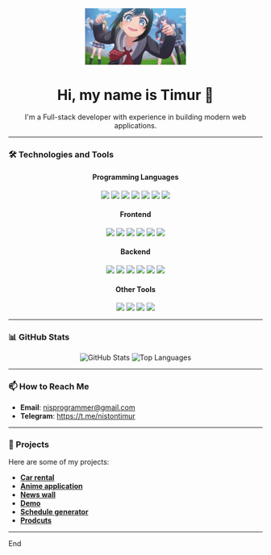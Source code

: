 <div align="center">
    <img src="./media/d4dj-anime.gif" alt="Animated GIF" width="200"/>
    <h1>Hi, my name is Timur 👋</h1>
    <p>I'm a Full-stack developer with experience in building modern web applications.</p>
</div>

---

### 🛠️ Technologies and Tools

<div align="center">

#### **Programming Languages**
<img src="https://img.shields.io/badge/HTML5-orange?style=for-the-badge&logo=html5&logoColor=white"/>
<img src="https://img.shields.io/badge/CSS3-blue?style=for-the-badge&logo=css3&logoColor=white"/>
<img src="https://img.shields.io/badge/SASS-CC6699?style=for-the-badge&logo=sass&logoColor=white"/>
<img src="https://img.shields.io/badge/TypeScript-blue?style=for-the-badge&logo=TypeScript&logoColor=white"/>
<img src="https://img.shields.io/badge/JavaScript-yellow?style=for-the-badge&logo=javascript&logoColor=white"/>
<img src="https://img.shields.io/badge/Python-blue?style=for-the-badge&logo=python&logoColor=yellow"/>
<img src="https://img.shields.io/badge/Java-orange?style=for-the-badge&logo=java&logoColor=white"/>

#### **Frontend**
<img src="https://img.shields.io/badge/React-61DAFB?style=for-the-badge&logo=react&logoColor=white"/>
<img src="https://img.shields.io/badge/Vite-646CFF?style=for-the-badge&logo=vite&logoColor=white"/>
<img src="https://img.shields.io/badge/Next.js-black?style=for-the-badge&logo=next.js&logoColor=white"/>
<img src="https://img.shields.io/badge/Zustand-black?style=for-the-badge&logo=''&logoColor=white"/>
<img src="https://img.shields.io/badge/Jotai-white?style=for-the-badge&logo=''&logoColor=black"/>
<img src="https://img.shields.io/badge/tailwind-white?style=for-the-badge&logo=tailwindcss&logoColor=06B6D4"/>

#### **Backend**
<img src="https://img.shields.io/badge/Express-white?style=for-the-badge&logo=express&logoColor=black"/>
<img src="https://img.shields.io/badge/NestJs-black?style=for-the-badge&logo=nestjs&logoColor=E0234E"/>
<img src="https://img.shields.io/badge/Prisma-2D3748?style=for-the-badge&logo=prisma&logoColor=white"/>
<img src="https://img.shields.io/badge/mysql-white?style=for-the-badge&logo=mysql&logoColor=4479A1"/>
<img src="https://img.shields.io/badge/postgresql-4169E1?style=for-the-badge&logo=postgresql&logoColor=white"/>
<img src="https://img.shields.io/badge/sqlite-003B57?style=for-the-badge&logo=sqlite&logoColor=white"/>

#### **Other Tools**
<img src="https://img.shields.io/badge/node.js-5FA04E?style=for-the-badge&logo=nodedotjs&logoColor=white"/>
<img src="https://img.shields.io/badge/git-white?style=for-the-badge&logo=git&logoColor=F05032"/>
<img src="https://img.shields.io/badge/VS code-blue?style=for-the-badge&logo=visualstudiocode&logoColor=white"/>
<img src="https://img.shields.io/badge/IntelliJ IDEA-white?style=for-the-badge&logo=intellijidea&logoColor=000000"/>
</div>

---

### 📊 GitHub Stats

<div align="center">
    <img src="https://github-readme-stats.vercel.app/api?username=NistonT&show_icons=true&theme=radical" alt="GitHub Stats"/>
    <img src="https://github-readme-stats.vercel.app/api/top-langs/?username=NistonT&layout=compact&theme=radical" alt="Top Languages"/>
</div>

---

### 📫 How to Reach Me

- **Email**: nisprogrammer@gmail.com
- **Telegram**: https://t.me/nistontimur

---

### 💼 Projects

Here are some of my projects:

- **[Car rental](https://github.com/NistonT/car-rental)**
- **[Anime application](https://github.com/NistonT/anime-application)**
- **[News wall](https://github.com/NistonT/news-wall)**
- **[Demo](https://github.com/NistonT/demo)**
- **[Schedule generator](https://github.com/NistonT/schedule-generator)**
- **[Prodcuts](https://github.com/NistonT/products)**

---

End
